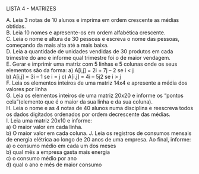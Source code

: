 LISTA 4 - MATRIZES

A. Leia 3 notas de 10 alunos e imprima em ordem crescente as médias obtidas.  
B. Leia 10 nomes e apresente-os em ordem alfabética crescente.  
C. Leia o nome e altura de 30 pessoas e escreva o nome das pessoas, começando da mais alta até a mais baixa.  
D. Leia a quantidade de unidades vendidas de 30 produtos em cada trimestre do ano e informe qual trimestre foi o de maior vendagem.  
E. Gerar e imprimir uma matriz com 5 linhas e 5 colunas onde os seus elementos são da forma: 
    a) A[i,j] = 2i + 7j – 2 se i < j  
    b) A[i,j] = 3i – 1 se i = j
    c) A[i,j] = 4i – 5j2 se i > j  
F. Leia os elementos inteiros de uma matriz 14x4 e apresente a média dos valores por linha  
G. Leia os elementos inteiros de uma matriz 20x20 e informe os “pontos cela”(elemento que é o maior da sua linha e da sua coluna).  
H. Leia o nome e as 4 notas de 40 alunos numa disciplina e reescreva todos os dados digitados ordenados por ordem decrescente das médias.  
I. Leia uma matriz 20x10 e informe:  
    a) O maior valor em cada linha.  
    b) O maior valor em cada coluna. 
J. Leia os registros de consumos mensais de energia elétrica ao longo de 20 anos de uma empresa. Ao final, informe:
    a) o consumo médio em cada um dos meses  
    b) qual mês a empresa gasta mais energia  
    c) o consumo médio por ano  
    d) qual o ano e mês de maior consumo  

